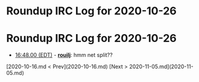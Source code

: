 # Roundup IRC Log for 2020-10-26 #
# Roundup IRC Log for 2020-10-26
* <a href="#16:48.00" id="16:48.00">16:48.00 (EDT)</a> - __[rouilj](https://github.com/rouilj)__: hmm net split??

<div class="inpage-footer">
[2020-10-16.md < Prev](2020-10-16.md)
[Next > 2020-11-05.md](2020-11-05.md)
</div>
